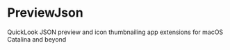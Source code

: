 # PreviewJson
QuickLook JSON preview and icon thumbnailing app extensions for macOS Catalina and beyond
